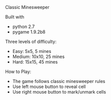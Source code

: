 Classic Minesweeper

Built with
- python 2.7
- pygame 1.9.2b8

Three levels of difficulty:
- Easy: 5x5, 5 mines
- Medium: 10x10, 25 mines
- Hard: 15x15, 45 mines

How to Play:
- The game follows classic minesweeper rules
- Use left mouse button to reveal cell
- Use right mouse button to mark/unmark cells